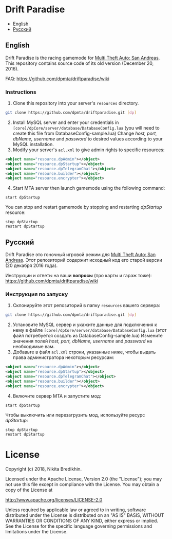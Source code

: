 # Drift Paradise

* [English](#english)
* [Русский](#russian)

## English
Drift Paradise is the racing gamemode for [Multi Theft Auto: San Andreas](https://mtasa.com). This repository contains source code of its old version (December 20, 2016).

FAQ: https://github.com/dpmta/driftparadise/wiki

### Instructions
1. Clone this repository into your server's `resources` directory.
```bash
git clone https://github.com/dpmta/driftparadise.git [dp]
```
2. Install MySQL server and enter your credentials in `[core]/dpCore/server/database/DatabaseConfig.lua` (you will need to create this file from DatabaseConfig-sample.lua)
Change *host, port, dbName, username* and *password* to desired values according to your MySQL installation.
3. Modify your server's `acl.xml` to give admin rights to specific resources:
```xml
<object name="resource.dpAdmin"></object>
<object name="resource.dpStartup"></object>
<object name="resource.dpTelegramChat"></object>
<object name="resource.builder"></object>
<object name="resource.encrypter"></object>
```
4. Start MTA server then launch gamemode using the following command:
```
start dpStartup
```
You can stop and restart gamemode by stopping and restarting *dpStartup* resource:
```
stop dpStartup
restart dpStartup
```

<a name="russian"><h2>Русский</h2></a>
Drift Paradise это гоночный игровой режим для [Multi Theft Auto: San Andreas](https://mtasa.com). Этот репозиторий содержит исходный код его старой версии (20 декабря 2016 года).

Инструкции и ответы на ваши **вопросы** (про карты и гараж тоже): https://github.com/dpmta/driftparadise/wiki

### Инструкция по запуску
1. Склонируйте этот репозиторий в папку `resources` вашего сервера:
```bash
git clone https://github.com/dpmta/driftparadise.git [dp]
```
2. Установите MySQL сервер и укажите данные для подключения к нему в файле `[core]/dpCore/server/database/DatabaseConfig.lua` (этот файл потребуется создать из DatabaseConfig-sample.lua)
Измените значения полей *host, port, dbName, username* and *password* на необходимые вам.
3. Добавьте в файл `acl.xml` строки, указанные ниже, чтобы выдать права администратора некоторым ресурсам:
```xml
<object name="resource.dpAdmin"></object>
<object name="resource.dpStartup"></object>
<object name="resource.dpTelegramChat"></object>
<object name="resource.builder"></object>
<object name="resource.encrypter"></object>
```
4. Включите сервер MTA и запустите мод:
```
start dpStartup
```
Чтобы выключить или перезагрузить мод, используйте ресурс *dpStartup*:
```
stop dpStartup
restart dpStartup
```

# License
Copyright (c) 2018, Nikita Bredikhin.

Licensed under the Apache License, Version 2.0 (the "License");
you may not use this file except in compliance with the License.
You may obtain a copy of the License at

   http://www.apache.org/licenses/LICENSE-2.0

Unless required by applicable law or agreed to in writing, software
distributed under the License is distributed on an "AS IS" BASIS,
WITHOUT WARRANTIES OR CONDITIONS OF ANY KIND, either express or implied.
See the License for the specific language governing permissions and
limitations under the License.
